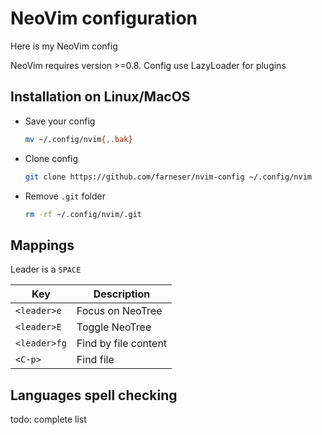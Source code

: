 # NeoVim configuration

Here is my NeoVim config 

NeoVim requires version >=0.8. Config use LazyLoader for plugins

## Installation on Linux/MacOS

* Save your config

    ```bash
    mv ~/.config/nvim{,.bak}
    ```

* Clone config
    
    ```bash
    git clone https://github.com/farneser/nvim-config ~/.config/nvim
    ```

* Remove `.git` folder

    ```bash
    rm -rf ~/.config/nvim/.git
    ```

## Mappings

Leader is a `SPACE`

| Key          | Description          |
|--------------|----------------------|
| `<leader>e`  | Focus on NeoTree     |
| `<leader>E`  | Toggle NeoTree       |
| `<leader>fg` | Find by file content |
| `<C-p>`      | Find file            |


## Languages spell checking 

todo: complete list
